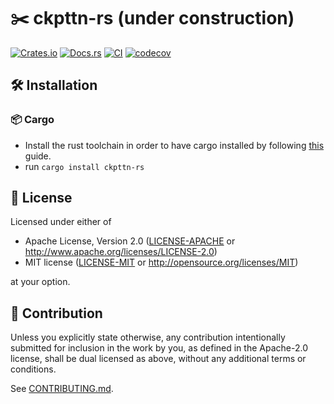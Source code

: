# ✂️ ckpttn-rs (under construction)

[![Crates.io](https://img.shields.io/crates/v/ckpttn-rs.svg)](https://crates.io/crates/ckpttn-rs)
[![Docs.rs](https://docs.rs/ckpttn-rs/badge.svg)](https://docs.rs/ckpttn-rs)
[![CI](https://github.com/luk036/ckpttn-rs/workflows/CI/badge.svg)](https://github.com/luk036/ckpttn-rs/actions)
[![codecov](https://codecov.io/gh/luk036/ckpttn-rs/branch/master/graph/badge.svg?token=xtq6NxtMhd)](https://codecov.io/gh/luk036/ckpttn-rs)

## 🛠 Installation

### 📦 Cargo

- Install the rust toolchain in order to have cargo installed by following
  [this](https://www.rust-lang.org/tools/install) guide.
- run `cargo install ckpttn-rs`

## 📜 License

Licensed under either of

- Apache License, Version 2.0
  ([LICENSE-APACHE](LICENSE-APACHE) or http://www.apache.org/licenses/LICENSE-2.0)
- MIT license
  ([LICENSE-MIT](LICENSE-MIT) or http://opensource.org/licenses/MIT)

at your option.

## 🤝 Contribution

Unless you explicitly state otherwise, any contribution intentionally submitted
for inclusion in the work by you, as defined in the Apache-2.0 license, shall be
dual licensed as above, without any additional terms or conditions.

See [CONTRIBUTING.md](CONTRIBUTING.md).
